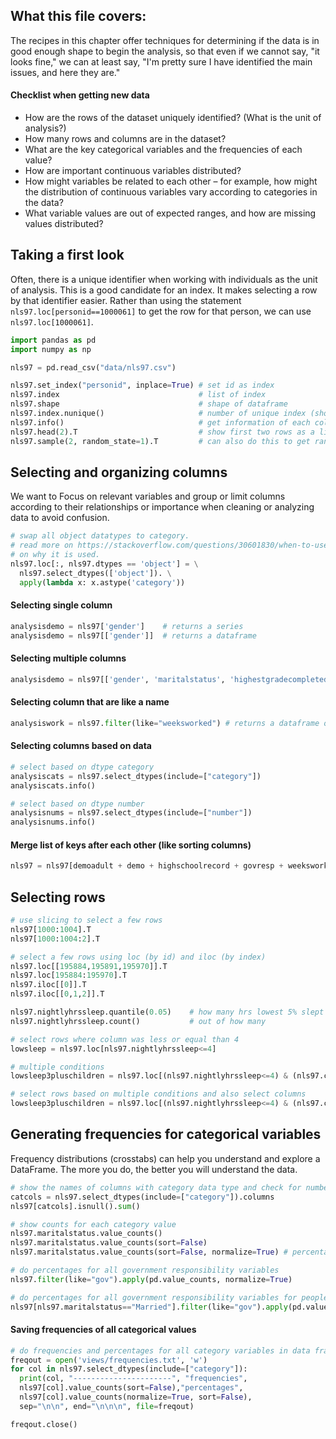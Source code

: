 ## What this file covers:

The recipes in this chapter offer techniques for determining if the data 
is in good enough shape to begin the analysis, so that even if we cannot say, 
"it looks fine," we can at least say, 
"I'm pretty sure I have identified the main issues, and here they are."

#### Checklist when getting new data
- How are the rows of the dataset uniquely identified? (What is the unit of analysis?)
- How many rows and columns are in the dataset?
- What are the key categorical variables and the frequencies of each value?
- How are important continuous variables distributed?
- How might variables be related to each other – for example, how might the distribution of continuous variables vary according to categories in the data?
- What variable values are out of expected ranges, and how are missing values distributed?

## Taking a first look

Often, there is a unique identifier when working with individuals as the unit of analysis. 
This is a good candidate for an index. It makes selecting a row by that identifier easier. 
Rather than using the statement `nls97.loc[personid==1000061]` to get the row for that 
person, we can use `nls97.loc[1000061]`.

```python
import pandas as pd
import numpy as np

nls97 = pd.read_csv("data/nls97.csv")

nls97.set_index("personid", inplace=True) # set id as index
nls97.index                               # list of index
nls97.shape                               # shape of dataframe
nls97.index.nunique()                     # number of unique index (should be the same as rows!)
nls97.info()                              # get information of each column (non-null count, dtype, etc)
nls97.head(2).T                           # show first two rows as a list (instead of column)
nls97.sample(2, random_state=1).T         # can also do this to get random sample in the table
```
## Selecting and organizing columns

We want to Focus on relevant variables and group or limit columns according to their 
relationships or importance when cleaning or analyzing data to avoid confusion.

```python
# swap all object datatypes to category.
# read more on https://stackoverflow.com/questions/30601830/when-to-use-category-rather-than-object
# on why it is used.
nls97.loc[:, nls97.dtypes == 'object'] = \
  nls97.select_dtypes(['object']). \
  apply(lambda x: x.astype('category'))
```

#### Selecting single column

```python
analysisdemo = nls97['gender']    # returns a series
analysisdemo = nls97[['gender']]  # returns a dataframe
```

#### Selecting multiple columns
```python
analysisdemo = nls97[['gender', 'maritalstatus', 'highestgradecompleted']]  # select three columns (returns dataframe)
```

#### Selecting column that are like a name
```python
analysiswork = nls97.filter(like="weeksworked") # returns a dataframe of all columns with name like that
```

#### Selecting columns based on data
```python
# select based on dtype category
analysiscats = nls97.select_dtypes(include=["category"])
analysiscats.info()

# select based on dtype number
analysisnums = nls97.select_dtypes(include=["number"])
analysisnums.info()
```

#### Merge list of keys after each other (like sorting columns)
```python
nls97 = nls97[demoadult + demo + highschoolrecord + govresp + weeksworked + colenr]
```

## Selecting rows
```python
# use slicing to select a few rows
nls97[1000:1004].T
nls97[1000:1004:2].T

# select a few rows using loc (by id) and iloc (by index)
nls97.loc[[195884,195891,195970]].T
nls97.loc[195884:195970].T
nls97.iloc[[0]].T
nls97.iloc[[0,1,2]].T

nls97.nightlyhrssleep.quantile(0.05)    # how many hrs lowest 5% slept
nls97.nightlyhrssleep.count()           # out of how many

# select rows where column was less or equal than 4
lowsleep = nls97.loc[nls97.nightlyhrssleep<=4]

# multiple conditions
lowsleep3pluschildren = nls97.loc[(nls97.nightlyhrssleep<=4) & (nls97.childathome>=3)]

# select rows based on multiple conditions and also select columns
lowsleep3pluschildren = nls97.loc[(nls97.nightlyhrssleep<=4) & (nls97.childathome>=3), ['nightlyhrssleep','childathome']]
```

## Generating frequencies for categorical variables
Frequency distributions (crosstabs) can help you understand and explore a DataFrame. 
The more you do, the better you will understand the data.

```python
# show the names of columns with category data type and check for number of missings
catcols = nls97.select_dtypes(include=["category"]).columns
nls97[catcols].isnull().sum()

# show counts for each category value
nls97.maritalstatus.value_counts()
nls97.maritalstatus.value_counts(sort=False)
nls97.maritalstatus.value_counts(sort=False, normalize=True) # percentage

# do percentages for all government responsibility variables
nls97.filter(like="gov").apply(pd.value_counts, normalize=True)

# do percentages for all government responsibility variables for people who are married
nls97[nls97.maritalstatus=="Married"].filter(like="gov").apply(pd.value_counts, normalize=True)
```

#### Saving frequencies of all categorical values
```python
# do frequencies and percentages for all category variables in data frame
freqout = open('views/frequencies.txt', 'w') 
for col in nls97.select_dtypes(include=["category"]):
  print(col, "----------------------", "frequencies",
  nls97[col].value_counts(sort=False),"percentages",
  nls97[col].value_counts(normalize=True, sort=False),
  sep="\n\n", end="\n\n\n", file=freqout)

freqout.close()
```



